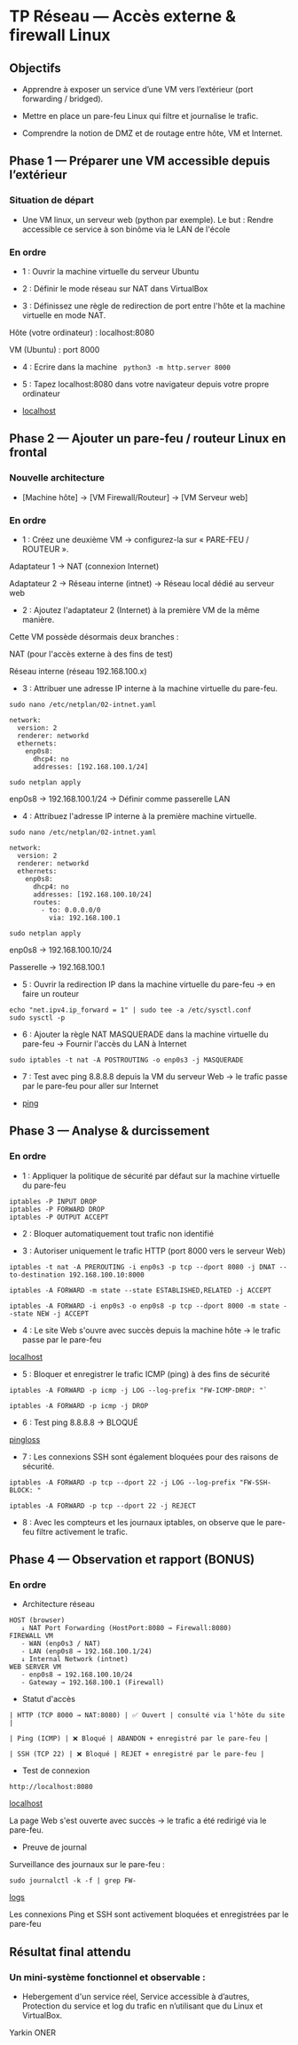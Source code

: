 
# TP Réseau — Accès externe & firewall Linux

## Objectifs

- Apprendre à exposer un service d’une VM vers l’extérieur (port forwarding / bridged).

- Mettre en place un pare-feu Linux qui filtre et journalise le trafic.

- Comprendre la notion de DMZ et de routage entre hôte, VM et Internet.

## Phase 1 — Préparer une VM accessible depuis l’extérieur

### Situation de départ

- Une VM linux, un serveur web (python par exemple).
Le but : Rendre accessible ce service à son binôme via le LAN de l'école

### En ordre
- 1 : Ouvrir la machine virtuelle du serveur Ubuntu

- 2 : Définir le mode réseau sur NAT dans VirtualBox

- 3 : Définissez une règle de redirection de port entre l'hôte et la machine virtuelle en mode NAT.

Hôte (votre ordinateur) : localhost:8080

VM (Ubuntu) : port 8000

- 4 : Ecrire dans la machine ```` python3 -m http.server 8000````

- 5 : Tapez localhost:8080 dans votre navigateur depuis votre propre ordinateur



- [localhost](localhost.png)




##  Phase 2 — Ajouter un pare-feu / routeur Linux en frontal

### Nouvelle architecture

- [Machine hôte] → [VM Firewall/Routeur] → [VM Serveur web]

### En ordre

- 1 : Créez une deuxième VM → configurez-la sur « PARE-FEU / ROUTEUR ».

Adaptateur 1 → NAT (connexion Internet)

Adaptateur 2 → Réseau interne (intnet) → Réseau local dédié au serveur web

- 2 : Ajoutez l'adaptateur 2 (Internet) à la première VM de la même manière.

Cette VM possède désormais deux branches :

NAT (pour l'accès externe à des fins de test)

Réseau interne (réseau 192.168.100.x)

- 3 : Attribuer une adresse IP interne à la machine virtuelle du pare-feu.
````
sudo nano /etc/netplan/02-intnet.yaml

network:
  version: 2
  renderer: networkd
  ethernets:
    enp0s8:
      dhcp4: no
      addresses: [192.168.100.1/24]

sudo netplan apply
````


enp0s8 → 192.168.100.1/24 → Définir comme passerelle LAN

- 4 : Attribuez l'adresse IP interne à la première machine virtuelle.
````
sudo nano /etc/netplan/02-intnet.yaml

network:
  version: 2
  renderer: networkd
  ethernets:
    enp0s8:
      dhcp4: no
      addresses: [192.168.100.10/24]
      routes:
        - to: 0.0.0.0/0
          via: 192.168.100.1

sudo netplan apply
````

enp0s8 → 192.168.100.10/24

Passerelle → 192.168.100.1

- 5 : Ouvrir la redirection IP dans la machine virtuelle du pare-feu → en faire un routeur
````
echo "net.ipv4.ip_forward = 1" | sudo tee -a /etc/sysctl.conf
sudo sysctl -p
````

- 6 : Ajouter la règle NAT MASQUERADE dans la machine virtuelle du pare-feu → Fournir l'accès du LAN à Internet
````
sudo iptables -t nat -A POSTROUTING -o enp0s3 -j MASQUERADE
````

- 7 : Test avec ping 8.8.8.8 depuis la VM du serveur Web → le trafic passe par le pare-feu pour aller sur Internet


- [ping](ping.png)

## Phase 3 — Analyse & durcissement

### En ordre

- 1 : Appliquer la politique de sécurité par défaut sur la machine virtuelle du pare-feu

````
iptables -P INPUT DROP
iptables -P FORWARD DROP
iptables -P OUTPUT ACCEPT
````
- 2 : Bloquer automatiquement tout trafic non identifié

- 3 : Autoriser uniquement le trafic HTTP (port 8000 vers le serveur Web)

````
iptables -t nat -A PREROUTING -i enp0s3 -p tcp --dport 8080 -j DNAT --to-destination 192.168.100.10:8000

iptables -A FORWARD -m state --state ESTABLISHED,RELATED -j ACCEPT

iptables -A FORWARD -i enp0s3 -o enp0s8 -p tcp --dport 8000 -m state --state NEW -j ACCEPT
````

- 4 : Le site Web s'ouvre avec succès depuis la machine hôte → le trafic passe par le pare-feu

[localhost](localhost.png)

- 5 : Bloquer et enregistrer le trafic ICMP (ping) à des fins de sécurité
````
iptables -A FORWARD -p icmp -j LOG --log-prefix "FW-ICMP-DROP: "`

iptables -A FORWARD -p icmp -j DROP
````

- 6 : Test ping 8.8.8.8 → BLOQUÉ

[pingloss](pingloss.png)

- 7 : Les connexions SSH sont également bloquées pour des raisons de sécurité.
````
iptables -A FORWARD -p tcp --dport 22 -j LOG --log-prefix "FW-SSH-BLOCK: "

iptables -A FORWARD -p tcp --dport 22 -j REJECT
````

- 8 : Avec les compteurs et les journaux iptables, on observe que le pare-feu filtre activement le trafic.

## Phase 4 — Observation et rapport (BONUS)

### En ordre

- Architecture réseau
````
HOST (browser)
   ↓ NAT Port Forwarding (HostPort:8080 → Firewall:8080)
FIREWALL VM
   - WAN (enp0s3 / NAT)
   - LAN (enp0s8 → 192.168.100.1/24)
   ↓ Internal Network (intnet)
WEB SERVER VM
   - enp0s8 → 192.168.100.10/24
   - Gateway → 192.168.100.1 (Firewall)
````

- Statut d'accès
````
| HTTP (TCP 8000 → NAT:8080) | ✅ Ouvert | consulté via l'hôte du site |

| Ping (ICMP) | ❌ Bloqué | ABANDON + enregistré par le pare-feu |

| SSH (TCP 22) | ❌ Bloqué | REJET + enregistré par le pare-feu |
````
- Test de connexion

````http://localhost:8080````

[localhost](localhost.png)

La page Web s'est ouverte avec succès → le trafic a été redirigé via le pare-feu.

- Preuve de journal

Surveillance des journaux sur le pare-feu :

````sudo journalctl -k -f | grep FW- ````

[logs](logs.png)

Les connexions Ping et SSH sont activement bloquées et enregistrées par le pare-feu

## Résultat final attendu
### Un mini-système fonctionnel et observable :

- Hebergement d'un service réel,
Service accessible à d’autres,
Protection du service et log du trafic en n’utilisant que du Linux et VirtualBox.


Yarkin ONER